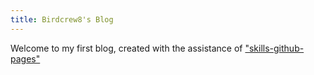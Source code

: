 ```yaml
---
title: Birdcrew8's Blog
---
```


Welcome to my first blog, created with the assistance of ["skills-github-pages"](https://github.com/skills/github-pages)
